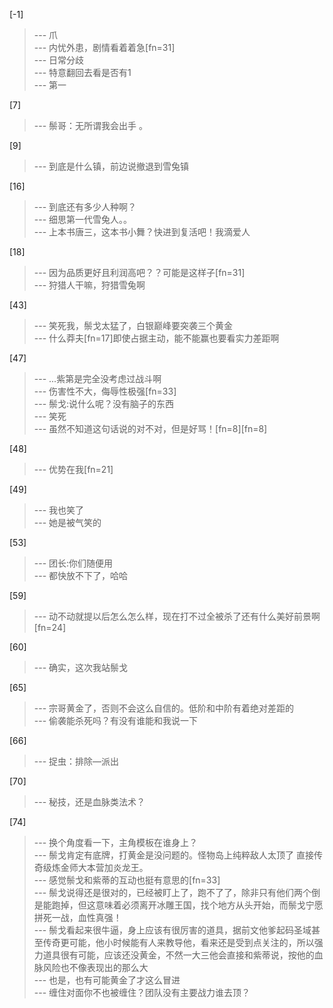 
[-1] 
>--- 爪<br>
>--- 内忧外患，剧情看着着急[fn=31]<br>
>--- 日常分歧<br>
>--- 特意翻回去看是否有1<br>
>--- 第一<br>

[7] 
>--- 鬃哥：无所谓我会出手 。<br>

[9] 
>--- 到底是什么镇，前边说撤退到雪兔镇<br>

[16] 
>--- 到底还有多少人种啊？<br>
>--- 细思第一代雪兔人。。<br>
>--- 上本书唐三，这本书小舞？快进到复活吧！我滴爱人<br>

[18] 
>--- 因为品质更好且利润高吧？？可能是这样子[fn=31]<br>
>--- 狩猎人干嘛，狩猎雪兔啊<br>

[43] 
>--- 笑死我，鬃戈太猛了，白银巅峰要突袭三个黄金<br>
>--- 什么莽夫[fn=17]即使占据主动，能不能赢也要看实力差距啊<br>

[47] 
>--- ...紫第是完全没考虑过战斗啊<br>
>--- 伤害性不大，侮辱性极强[fn=33]<br>
>--- 鬃戈:说什么呢？没有脑子的东西<br>
>--- 笑死<br>
>--- 虽然不知道这句话说的对不对，但是好骂！[fn=8][fn=8]<br>

[48] 
>--- 优势在我[fn=21]<br>

[49] 
>--- 我也笑了<br>
>--- 她是被气笑的<br>

[53] 
>--- 团长:你们随便用<br>
>--- 都快放不下了，哈哈<br>

[59] 
>--- 动不动就提以后怎么怎么样，现在打不过全被杀了还有什么美好前景啊[fn=24]<br>

[60] 
>--- 确实，这次我站鬃戈<br>

[65] 
>--- 宗哥黄金了，否则不会这么自信的。低阶和中阶有着绝对差距的<br>
>--- 偷袭能杀死吗？有没有谁能和我说一下<br>

[66] 
>--- 捉虫：排除—派出<br>

[70] 
>--- 秘技，还是血脉类法术？<br>

[74] 
>--- 换个角度看一下，主角模板在谁身上？<br>
>--- 鬃戈肯定有底牌，打黄金是没问题的。怪物岛上纯粹敌人太顶了 直接传奇级炼金师大本营加炎龙王。<br>
>--- 感觉鬃戈和紫蒂的互动也挺有意思的[fn=33]<br>
>--- 鬃戈说得还是很对的，已经被盯上了，跑不了了，除非只有他们两个倒是能跑掉，但这意味着必须离开冰雕王国，找个地方从头开始，而鬃戈宁愿拼死一战，血性真强！<br>
>--- 鬃戈看起来很牛逼，身上应该有很厉害的道具，据前文他爹起码圣域甚至传奇更可能，他小时候能有人来教导他，看来还是受到点关注的，所以强力道具很有可能，应该还没黄金，不然一大三他会直接和紫蒂说，按他的血脉风险也不像表现出的那么大<br>
>--- 也是，也有可能黄金了才这么冒进<br>
>--- 缠住对面你不也被缠住？团队没有主要战力谁去顶？<br>
